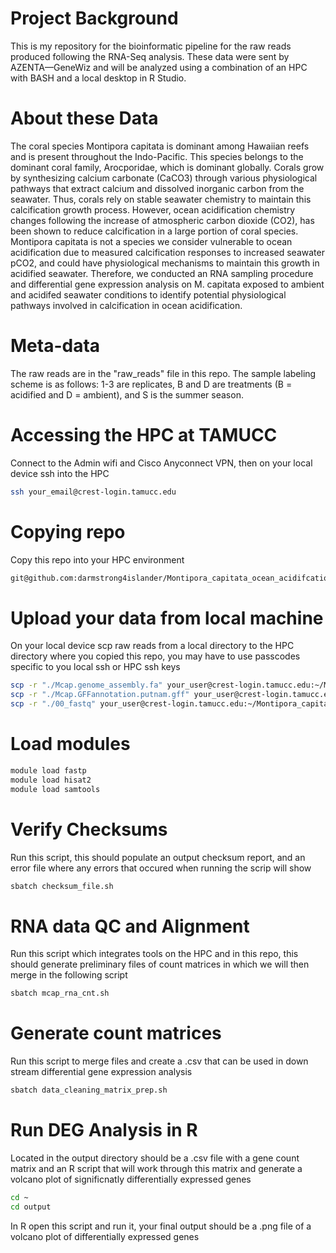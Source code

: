 # Project Background 
This is my repository for the bioinformatic pipeline for the raw reads produced following the RNA-Seq analysis. These data were sent by AZENTA—GeneWiz and will be analyzed using a combination of an HPC with BASH and a local desktop in R Studio.

# About these Data
The coral species Montipora capitata is dominant among Hawaiian reefs and is present throughout the Indo-Pacific. This species belongs to the dominant coral family, Arocporidae, which is dominant globally. Corals grow by synthesizing calcium carbonate (CaCO3) through various physiological pathways that extract calcium and dissolved inorganic carbon from the seawater. Thus, corals rely on stable seawater chemistry to maintain this calcification growth process. However, ocean acidification chemistry changes following the increase of atmospheric carbon dioxide (CO2), has been shown to reduce calcification in a large portion of coral species. Montipora capitata is not a species we consider vulnerable to ocean acidification due to measured calcification responses to increased seawater pCO2, and could have physiological mechanisms to maintain this growth in acidified seawater. Therefore, we conducted an RNA sampling procedure and differential gene expression analysis on M. capitata exposed to ambient and acidifed seawater conditions to identify potential physiological pathways involved in calcification in ocean acidification.

# Meta-data
The raw reads are in the "raw_reads" file in this repo. The sample labeling scheme is as follows: 1-3 are replicates, B and D are treatments (B = acidified and D = ambient), and S is the summer season.

# Accessing the HPC at TAMUCC
Connect to the Admin wifi and Cisco Anyconnect VPN, then on your local device ssh into the HPC
```bash
ssh your_email@crest-login.tamucc.edu
```
# Copying repo
Copy this repo into your HPC environment
```bash
git@github.com:darmstrong4islander/Montipora_capitata_ocean_acidifcation_RNA_seq.git
```
# Upload your data from local machine
On your local device scp raw reads from a local directory to the HPC directory where you copied this repo, you may have to use passcodes specific to you local ssh or HPC ssh keys
```bash
scp -r "./Mcap.genome_assembly.fa" your_user@crest-login.tamucc.edu:~/Montipora_capitata_ocean_acidifcation_RNA_seq/reference_genome
scp -r "./Mcap.GFFannotation.putnam.gff" your_user@crest-login.tamucc.edu:~/Montipora_capitata_ocean_acidifcation_RNA_seq/reference_genome
scp -r "./00_fastq" your_user@crest-login.tamucc.edu:~/Montipora_capitata_ocean_acidifcation_RNA_seq/00_fastq
```
# Load modules
```bash
module load fastp                
module load hisat2               
module load samtools             
```
# Verify Checksums 
Run this script, this should populate an output checksum report, and an error file where any errors that occured when running the scrip will show
```bash
sbatch checksum_file.sh
```

# RNA data QC and Alignment
Run this script which integrates tools on the HPC and in this repo, this should generate preliminary files of count matrices in which we will then merge in the following script
```bash
sbatch mcap_rna_cnt.sh
```

# Generate count matrices
Run this script to merge files and create a .csv that can be used in down stream differential gene expression analysis
```bash
sbatch data_cleaning_matrix_prep.sh
```

# Run DEG Analysis in R
Located in the output directory should be a .csv file with a gene count matrix and an R script that will work through this matrix and generate a volcano plot of significnatly differentially expressed genes
```bash
cd ~
cd output
```
In R open this script and run it, your final output should be a .png file of a volcano plot of differentially expressed genes

